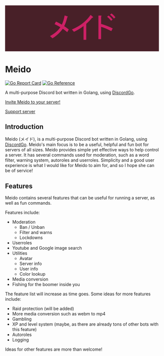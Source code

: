 ![Meido Logo](./assets/header.png)

# Meido

[![Go Report Card](https://goreportcard.com/badge/github.com/intrntsrfr/meido)](https://goreportcard.com/report/github.com/intrntsrfr/meido)
[![Go Reference](https://pkg.go.dev/badge/github.com/intrntsrfr/meido.svg)](https://pkg.go.dev/github.com/intrntsrfr/meido)

A multi-purpose Discord bot written in Golang, using [DiscordGo](https://github.com/bwmarrin/discordgo/).

[Invite Meido to your server!](https://discordapp.com/oauth2/authorize?client_id=394162399348785152&scope=bot)

[Support server](https://discord.gg/KgMEGK3)

## Introduction

Meido (メイド), is a multi-purpose Discord bot written in Golang, using [DiscordGo](https://github.com/bwmarrin/discordgo/).
Meido's main focus is to be a useful, helpful and fun bot for servers of all sizes. Meido provides simple yet effective
ways to help control a server. It has several commands used for moderation, such as a word filter, warning system,
autoroles and userroles. Simplicity and a good user experience is what I would like for Meido to aim for, and so I
hope she can be of service!

## Features

Meido contains several features that can be useful for running a server, as well as fun commands.

Features include:

* Moderation
  * Ban / Unban
  * Filter and warns
  * Lockdowns
* Userroles
* Youtube and Google image search
* Utilities
  * Avatar
  * Server info
  * User info
  * Color lookup
* Media conversion
* Fishing for the boomer inside you

The feature list will increase as time goes.
Some ideas for more features include:

* Raid protection (will be added)
* More media conversion such as webm to mp4
* Gambling
* XP and level system (maybe, as there are already tons of other bots with this feature)
* Autoroles
* Logging

Ideas for other features are more than welcome!
